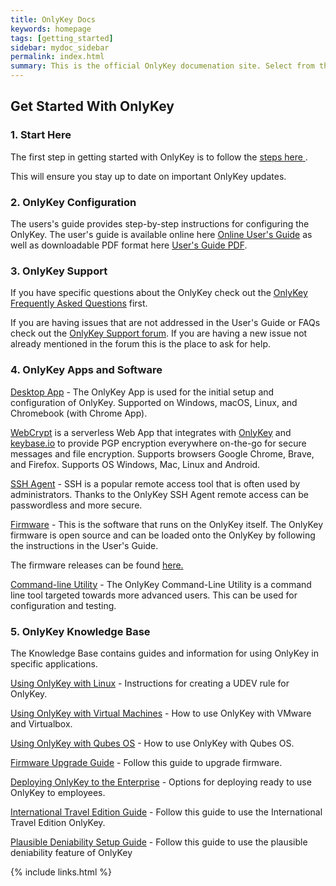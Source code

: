 ```yaml
---
title: OnlyKey Docs
keywords: homepage
tags: [getting_started]
sidebar: mydoc_sidebar
permalink: index.html
summary: This is the official OnlyKey documenation site. Select from the topics shown below or from the left sidebar.
---
```


## Get Started With OnlyKey

### 1. Start Here

The first step in getting started with OnlyKey is to follow the [steps here ](https://crp.to/okstart).

This will ensure you stay up to date on important OnlyKey updates.

### 2. OnlyKey Configuration

The users's guide provides step-by-step instructions for configuring the OnlyKey. The user's guide is available online here [Online User's Guide](https://docs.crp.to/usersguide.html) as well as downloadable PDF format here [User's Guide PDF](https://www.sejda.com/html-to-pdf?save-link=https://docs.crp.to/usersguide.html).

### 3. OnlyKey Support

If you have specific questions about the OnlyKey check out the [OnlyKey Frequently Asked Questions](https://docs.crp.to/faq.html) first.

If you are having issues that are not addressed in the User's Guide or FAQs check out the [OnlyKey Support forum](https://groups.google.com/forum/#!forum/onlykey). If you are having a new issue not already mentioned in the forum this is the place to ask for help.

### 4. OnlyKey Apps and Software

[Desktop App](https://docs.crp.to/app.html) - The OnlyKey App is used for the initial setup and configuration of OnlyKey. Supported on Windows, macOS, Linux, and Chromebook (with Chrome App).

[WebCrypt](https://docs.crp.to/webcrypt.html) is a serverless Web App that integrates with [OnlyKey](https://crp.to/p/) and [keybase.io](https://keybase.io/) to provide PGP encryption everywhere on-the-go for secure messages and file encryption. Supports browsers Google Chrome, Brave, and Firefox. Supports OS Windows, Mac, Linux and Android.

[SSH Agent](https://docs.crp.to/onlykey-agent.html) - SSH is a popular remote access tool that is often used by administrators. Thanks to the OnlyKey SSH Agent remote access can be passwordless and more secure.

[Firmware](https://docs.crp.to/firmware.html) - This is the software that runs on the OnlyKey itself. The OnlyKey firmware is open source and can be loaded onto the OnlyKey by following the instructions in the User's Guide.

The firmware releases can be found [here.](https://github.com/trustcrypto/OnlyKey-Firmware/releases)

[Command-line Utility](https://docs.crp.to/command-line.html) - The OnlyKey Command-Line Utility is a command line tool targeted towards more advanced users. This can be used for configuration and testing.

### 5. OnlyKey Knowledge Base

The Knowledge Base contains guides and information for using OnlyKey in specific applications.

[Using OnlyKey with Linux](https://docs.crp.to/linux.html) - Instructions for creating a UDEV rule for OnlyKey.

[Using OnlyKey with Virtual Machines](https://docs.crp.to/virtualmachines.html) - How to use OnlyKey with VMware and Virtualbox.

[Using OnlyKey with Qubes OS](https://docs.crp.to/qubes.html) - How to use OnlyKey with Qubes OS.

[Firmware Upgrade Guide](https://docs.crp.to/upgradeguide.html) - Follow this guide to upgrade firmware.

[Deploying OnlyKey to the Enterprise](https://docs.crp.to/enterprise.html) - Options for deploying ready to use OnlyKey to employees.

[International Travel Edition Guide](https://docs.crp.to/ite.html) - Follow this guide to use the International Travel Edition OnlyKey.

[Plausible Deniability Setup Guide](https://docs.crp.to/pdguide.html) - Follow this guide to use the plausible deniability feature of OnlyKey

{% include links.html %}
